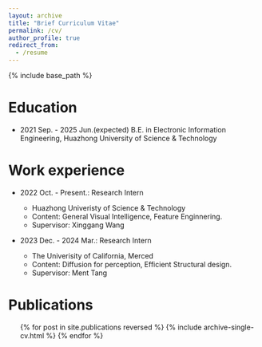 ```yaml
---
layout: archive
title: "Brief Curriculum Vitae"
permalink: /cv/
author_profile: true
redirect_from:
  - /resume
---
```


{% include base_path %}

Education
======
<!-- * Ph.D in Version Control Theory, GitHub University, 2018 (expected)
* M.S. in Jekyll, GitHub University, 2014 -->
* 2021 Sep. - 2025 Jun.(expected) B.E. in Electronic Information Engineering, Huazhong University of Science & Technology

Work experience
======
<!-- * Spring 2024: Academic Pages Collaborator
  * Github University
  * Duties includes: Updates and improvements to template
  * Supervisor: The Users -->

* 2022 Oct. - Present.: Research Intern
  * Huazhong Univeristy of Science & Technology
  * Content: General Visual Intelligence, Feature Enginnering.
  * Supervisor: Xinggang Wang

* 2023 Dec. - 2024 Mar.: Research Intern
  * The Univerisity of California, Merced
  * Content: Diffusion for perception, Efficient Structural design.
  * Supervisor: Ment Tang
  
<!-- Skills
======
* Skill 1
* Skill 2
  * Sub-skill 2.1
  * Sub-skill 2.2
  * Sub-skill 2.3
* Skill 3 -->

Publications
======
  <ul>{% for post in site.publications reversed %}
    {% include archive-single-cv.html %}
  {% endfor %}</ul>
  
<!-- Talks
======
  <ul>{% for post in site.talks reversed %}
    {% include archive-single-talk-cv.html  %}
  {% endfor %}</ul> -->
  
<!-- Teaching
======
  <ul>{% for post in site.teaching reversed %}
    {% include archive-single-cv.html %}
  {% endfor %}</ul> -->
  
<!-- Service and leadership
======
* Currently signed in to 43 different slack teams -->

